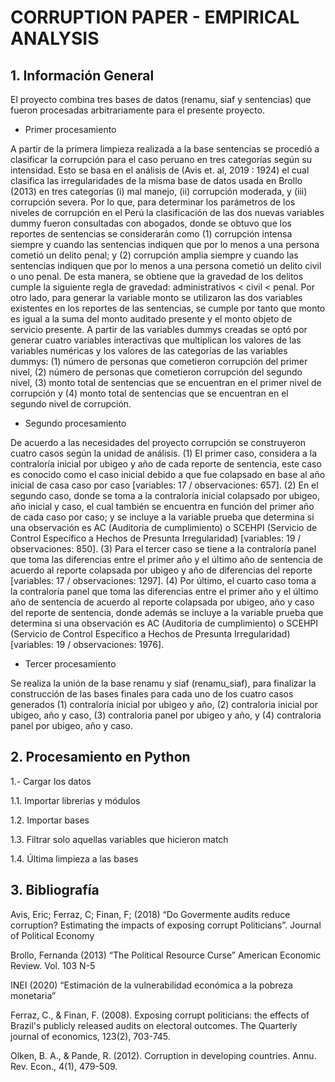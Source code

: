 # CORRUPTION PAPER - EMPIRICAL ANALYSIS

## 1. Información General

El proyecto combina tres bases de datos (renamu, siaf y sentencias) que fueron procesadas arbitrariamente para el presente proyecto.

* Primer procesamiento

A partir de la primera limpieza realizada a la base sentencias se procedió a clasificar la corrupción para el caso peruano en tres categorías según su intensidad. Esto se basa en el análisis de (Avis et. al, 2019 : 1924) el cual clasifica las irregularidades de la misma base de datos usada en Brollo (2013) en tres categorías (i) mal manejo, (ii) corrupción moderada, y (iii) corrupción severa. Por lo que, para determinar los parámetros de los niveles de corrupción en el Perú la clasificación de las dos nuevas variables dummy fueron consultadas con abogados, donde se obtuvo que los reportes de sentencias se considerarán como (1) corrupción intensa siempre y cuando las sentencias indiquen que por lo menos a una persona cometió un delito penal; y (2) corrupción amplia siempre y cuando las sentencias indiquen que por lo menos a una persona cometió un delito civil o uno penal. De esta manera, se obtiene que la gravedad de los delitos cumple la siguiente regla de gravedad: administrativos < civil < penal. Por otro lado, para generar la variable monto se utilizaron las dos variables existentes en los reportes de las sentencias, se cumple por tanto que monto es igual a la suma del monto auditado presente y el monto objeto de servicio presente.
A partir de las variables dummys creadas se optó por generar cuatro variables interactivas que multiplican los valores de las variables numéricas y los valores de las categorías de las variables dummys: (1) número de personas que cometieron corrupción del primer nivel, (2) número de personas que cometieron corrupción del segundo nivel, (3) monto total de sentencias que se encuentran en el primer nivel de corrupción y (4) monto total de sentencias que se encuentran en el segundo nivel de corrupción.

* Segundo procesamiento

De acuerdo a las necesidades del proyecto corrupción se construyeron cuatro casos según la unidad de análisis. (1) El primer caso, considera a la contraloría inicial por ubigeo y año de cada reporte de sentencia, este caso es conocido como el caso inicial debido a que fue colapsado en base al año inicial de casa caso por caso [variables: 17 / observaciones: 657]. (2) En el segundo caso, donde se toma a la contraloría inicial colapsado por ubigeo, año inicial y caso, el cual también se encuentra en función del primer año de cada caso por caso; y se incluye a la variable prueba que determina si una observación es AC (Auditoria de cumplimiento) o SCEHPI (Servicio de Control Específico a Hechos de Presunta Irregularidad) [variables: 19 / observaciones: 850]. (3) Para el tercer caso se tiene a la contraloría panel que toma las diferencias entre el primer año y el último año de sentencia de acuerdo al reporte colapsada por ubigeo y año de diferencias del reporte [variables: 17 / observaciones: 1297]. (4) Por último, el cuarto caso toma a la contraloría panel que toma las diferencias entre el primer año y el último año de sentencia de acuerdo al reporte colapsada por ubigeo, año y caso del reporte de sentencia, donde además se incluye a la variable prueba que determina si una observación es AC (Auditoria de cumplimiento) o SCEHPI (Servicio de Control Específico a Hechos de Presunta Irregularidad) [variables: 19 / observaciones: 1976].

* Tercer procesamiento

Se realiza la unión de la base renamu y siaf (renamu_siaf), para finalizar la construcción de las bases finales para cada uno de los cuatro casos generados (1) contraloría inicial por ubigeo y año, (2) contraloria inicial por ubigeo, año y caso, (3) contraloria panel por ubigeo y año, y (4) contraloria panel por ubigeo, año y caso.


## 2. Procesamiento en Python

1.- Cargar los datos

1.1. Importar librerias y módulos

1.2. Importar bases

1.3. Filtrar solo aquellas variables que hicieron match

1.4. Última limpieza a las bases


## 3.	Bibliografía

Avis, Eric; Ferraz, C; Finan, F; (2018) “Do Govermente audits reduce corruption? Estimating the impacts of exposing corrupt Politicians”. Journal of Political Economy

Brollo, Fernanda (2013) “The Political Resource Curse” American Economic Review. Vol. 103 N-5

INEI (2020) “Estimación de la vulnerabilidad económica a la pobreza monetaria”

Ferraz, C., & Finan, F. (2008). Exposing corrupt politicians: the effects of Brazil's publicly released audits on electoral outcomes. The Quarterly journal of economics, 123(2), 703-745.

Olken, B. A., & Pande, R. (2012). Corruption in developing countries. Annu. Rev. Econ., 4(1), 479-509.
